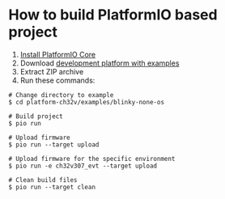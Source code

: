 How to build PlatformIO based project
=====================================

1. [Install PlatformIO Core](https://docs.platformio.org/page/core.html)
2. Download [development platform with examples](https://github.com/Community-PIO-CH32V/platform-ch32v/archive/develop.zip)
3. Extract ZIP archive
4. Run these commands:

```shell
# Change directory to example
$ cd platform-ch32v/examples/blinky-none-os

# Build project
$ pio run

# Upload firmware
$ pio run --target upload

# Upload firmware for the specific environment
$ pio run -e ch32v307_evt --target upload

# Clean build files
$ pio run --target clean
```
<src img="pic/PXL_20241105_OLED.jpg">
